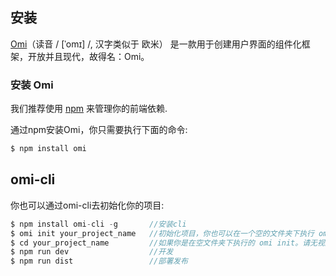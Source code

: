 <h2 id="安装">安装</h2>

[Omi](https://github.com/AlloyTeam/omi)（读音 / [ˈomɪ] /, 汉字类似于 欧米） 是一款用于创建用户界面的组件化框架，开放并且现代，故得名：Omi。

### 安装 Omi

我们推荐使用  [npm](https://www.npmjs.com/) 来管理你的前端依赖.

通过npm安装Omi，你只需要执行下面的命令:

``` js
$ npm install omi
```

## omi-cli

你也可以通过omi-cli去初始化你的项目:

``` js {1}
$ npm install omi-cli -g       //安装cli
$ omi init your_project_name   //初始化项目，你也可以在一个空的文件夹下执行 omi init
$ cd your_project_name         //如果你是在空文件夹下执行的 omi init。请无视这条命令
$ npm run dev                  //开发
$ npm run dist                 //部署发布
```